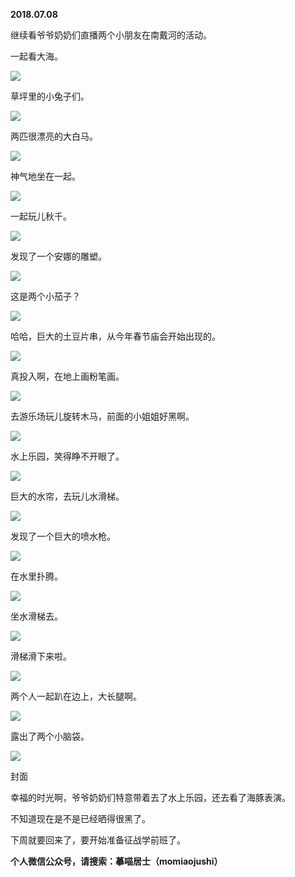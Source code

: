 
          
            
**2018.07.08**

继续看爷爷奶奶们直播两个小朋友在南戴河的活动。

一起看大海。




![](img/51001-54d093031e8dcae3.jpg)




草坪里的小兔子们。




![](img/51001-174b5d39eaad24e5.jpg)




两匹很漂亮的大白马。




![](img/51001-f991195ab88e7d20.jpg)




神气地坐在一起。




![](img/51001-56fd4afc2135e2eb.jpg)




一起玩儿秋千。




![](img/51001-d626c947ff9fbb59.jpg)




发现了一个安娜的雕塑。




![](img/51001-fe25b948723f0e8f.jpg)




这是两个小茄子？




![](img/51001-cb8ffb6558194261.jpg)




哈哈，巨大的土豆片串，从今年春节庙会开始出现的。




![](img/51001-133a911e593fe259.jpg)




真投入啊，在地上画粉笔画。




![](img/51001-af2092c2232bcc75.jpg)




去游乐场玩儿旋转木马，前面的小姐姐好黑啊。




![](img/51001-d99de5043defa9ac.jpg)




水上乐园，笑得睁不开眼了。




![](img/51001-78fe55c4f18215f5.jpg)




巨大的水帘，去玩儿水滑梯。




![](img/51001-c2a343192d426456.jpg)




发现了一个巨大的喷水枪。




![](img/51001-f4b5944f60987238.jpg)




在水里扑腾。




![](img/51001-e09a9910929c422d.jpg)




坐水滑梯去。




![](img/51001-d0c5e925a962cb27.jpg)




滑梯滑下来啦。




![](img/51001-f96c6fe2b77bbc88.jpg)




两个人一起趴在边上，大长腿啊。




![](img/51001-bf56e427bac09021.jpg)




露出了两个小脑袋。




![](img/51001-a9d982d27bb2e662.jpg)

封面


幸福的时光啊，爷爷奶奶们特意带着去了水上乐园，还去看了海豚表演。

不知道现在是不是已经晒得很黑了。

下周就要回来了，要开始准备征战学前班了。


**个人微信公众号，请搜索：摹喵居士（momiaojushi）**

          
        